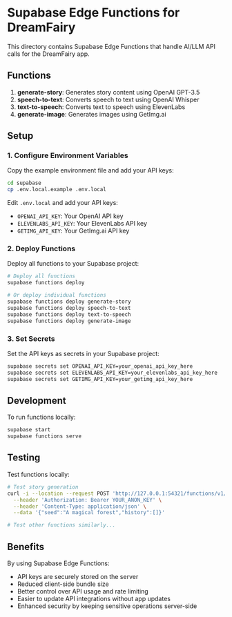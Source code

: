 # Supabase Edge Functions for DreamFairy

This directory contains Supabase Edge Functions that handle AI/LLM API calls for the DreamFairy app.

## Functions

1. **generate-story**: Generates story content using OpenAI GPT-3.5
2. **speech-to-text**: Converts speech to text using OpenAI Whisper
3. **text-to-speech**: Converts text to speech using ElevenLabs
4. **generate-image**: Generates images using GetImg.ai

## Setup

### 1. Configure Environment Variables

Copy the example environment file and add your API keys:

```bash
cd supabase
cp .env.local.example .env.local
```

Edit `.env.local` and add your API keys:
- `OPENAI_API_KEY`: Your OpenAI API key
- `ELEVENLABS_API_KEY`: Your ElevenLabs API key
- `GETIMG_API_KEY`: Your GetImg.ai API key

### 2. Deploy Functions

Deploy all functions to your Supabase project:

```bash
# Deploy all functions
supabase functions deploy

# Or deploy individual functions
supabase functions deploy generate-story
supabase functions deploy speech-to-text
supabase functions deploy text-to-speech
supabase functions deploy generate-image
```

### 3. Set Secrets

Set the API keys as secrets in your Supabase project:

```bash
supabase secrets set OPENAI_API_KEY=your_openai_api_key_here
supabase secrets set ELEVENLABS_API_KEY=your_elevenlabs_api_key_here
supabase secrets set GETIMG_API_KEY=your_getimg_api_key_here
```

## Development

To run functions locally:

```bash
supabase start
supabase functions serve
```

## Testing

Test functions locally:

```bash
# Test story generation
curl -i --location --request POST 'http://127.0.0.1:54321/functions/v1/generate-story' \
  --header 'Authorization: Bearer YOUR_ANON_KEY' \
  --header 'Content-Type: application/json' \
  --data '{"seed":"A magical forest","history":[]}'

# Test other functions similarly...
```

## Benefits

By using Supabase Edge Functions:
- API keys are securely stored on the server
- Reduced client-side bundle size
- Better control over API usage and rate limiting
- Easier to update API integrations without app updates
- Enhanced security by keeping sensitive operations server-side